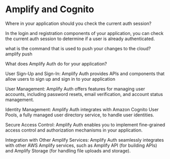 # Amplify and Cognito

Where in your application should you check the current auth session?

In the login and registration components of your application, you can check the current auth session to determine if a user is already authenticated.

what is the command that is used to push your changes to the cloud? amplify push

What does Amplify Auth do for your application?

User Sign-Up and Sign-In: Amplify Auth provides APIs and components that allow users to sign up and sign in to your application 

User Management: Amplify Auth offers features for managing user accounts, including password resets, email verification, and account status management. 

Identity Management: Amplify Auth integrates with Amazon Cognito User Pools, a fully managed user directory service, to handle user identities. 

Secure Access Control: Amplify Auth enables you to implement fine-grained access control and authorization mechanisms in your application.

Integration with Other Amplify Services: Amplify Auth seamlessly integrates with other AWS Amplify services, such as Amplify API (for building APIs) and Amplify Storage (for handling file uploads and storage).